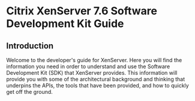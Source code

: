 # Citrix XenServer 7.6 Software Development Kit Guide

## Introduction

Welcome to the developer's guide for XenServer. Here you will find
the information you need in order to understand and use the Software
Development Kit (SDK) that XenServer provides. This information
will provide you with some of the architectural background and thinking
that underpins the APIs, the tools that have been provided, and how to
quickly get off the ground.